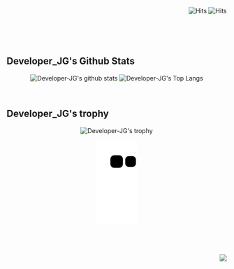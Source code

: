 <div align="right">
    
![Hits](https://hits.seeyoufarm.com/api/count/incr/badge.svg?url=https%3A%2F%2Fgithub.com%2FDeveloper-JG)
![Hits](https://img.shields.io/github/followers/Developer-JG?label=Follow)
    
</div>

<br/>
<br/>
<br/>
  
## Developer_JG's Github Stats

<div align="center">
    
![Developer-JG's github stats](https://github-readme-stats.vercel.app/api?username=Developer-JG&show_icons=true)
![Developer-JG's Top Langs](https://github-readme-stats.vercel.app/api/top-langs/?username=Developer-JG)
    
</div>

<br/>

## Developer_JG's trophy

<div align="center">
    
![Developer-JG's trophy](https://github-profile-trophy.vercel.app/?username=Developer-JG&theme=flat&column=7)
    
![snake gif](https://github.com/Developer-JG/Developer-JG/blob/output/github-contribution-grid-snake.svg)

</div>

<br/>

</div>

<br/>
<br/>

<img src="https://komarev.com/ghpvc/?username=Developer-JG&&style=flat-square" align="right" />

<br/>

<div align="right">
    
</div>
